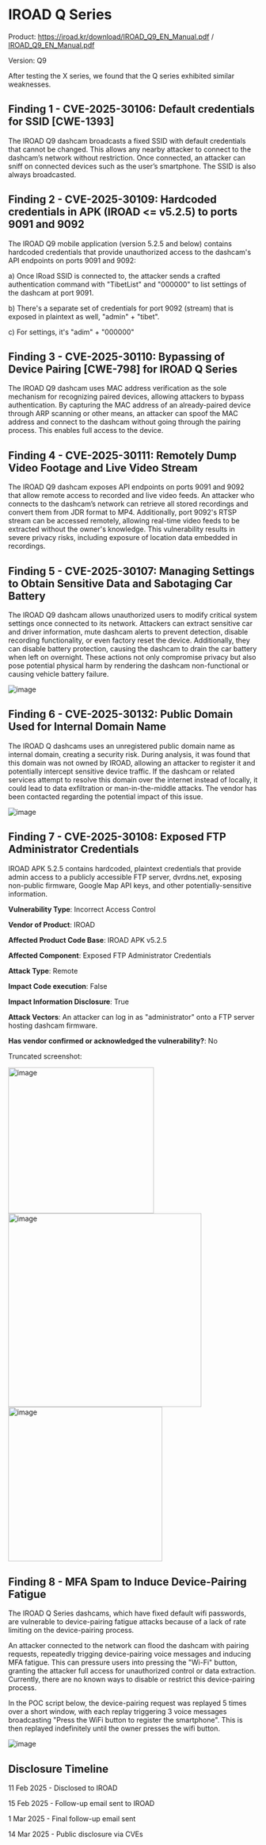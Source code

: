 # IROAD Q Series

Product: https://iroad.kr/download/IROAD_Q9_EN_Manual.pdf / [IROAD_Q9_EN_Manual.pdf](https://github.com/user-attachments/files/19409711/IROAD_Q9_EN_Manual.pdf)


Version: Q9

After testing the X series, we found that the Q series exhibited similar weaknesses.


## Finding 1 - CVE-2025-30106: Default credentials for SSID [CWE-1393]
The IROAD Q9 dashcam broadcasts a fixed SSID with default credentials that cannot be changed. This allows any nearby attacker to connect to the dashcam’s network without restriction. Once connected, an attacker can sniff on connected devices such as the user’s smartphone. The SSID is also always broadcasted.

## Finding 2 - CVE-2025-30109: Hardcoded credentials in APK (IROAD <= v5.2.5) to ports 9091 and 9092
The IROAD Q9 mobile application (version 5.2.5 and below) contains hardcoded credentials that provide unauthorized access to the dashcam's API endpoints on ports 9091 and 9092:

a) Once IRoad SSID is connected to, the attacker sends a crafted authentication command with "TibetList" and "000000" to list settings of the dashcam at port 9091. 

b) There's a separate set of credentials for port 9092 (stream) that is exposed in plaintext as well, "admin" + "tibet". 

c) For settings, it's "adim" + "000000"

## Finding 3 - CVE-2025-30110: Bypassing of Device Pairing [CWE-798] for IROAD Q Series
The IROAD Q9 dashcam uses MAC address verification as the sole mechanism for recognizing paired devices, allowing attackers to bypass authentication. By capturing the MAC address of an already-paired device through ARP scanning or other means, an attacker can spoof the MAC address and connect to the dashcam without going through the pairing process. This enables full access to the device.

## Finding 4 - CVE-2025-30111: Remotely Dump Video Footage and Live Video Stream
The IROAD Q9 dashcam exposes API endpoints on ports 9091 and 9092 that allow remote access to recorded and live video feeds. An attacker who connects to the dashcam’s network can retrieve all stored recordings and convert them from JDR format to MP4. Additionally, port 9092's RTSP stream can be accessed remotely, allowing real-time video feeds to be extracted without the owner's knowledge. This vulnerability results in severe privacy risks, including exposure of location data embedded in recordings.

## Finding 5 - CVE-2025-30107: Managing Settings to Obtain Sensitive Data and Sabotaging Car Battery
The IROAD Q9 dashcam allows unauthorized users to modify critical system settings once connected to its network. Attackers can extract sensitive car and driver information, mute dashcam alerts to prevent detection, disable recording functionality, or even factory reset the device. Additionally, they can disable battery protection, causing the dashcam to drain the car battery when left on overnight. These actions not only compromise privacy but also pose potential physical harm by rendering the dashcam non-functional or causing vehicle battery failure.

![image](https://github.com/user-attachments/assets/0a00b49b-39d3-4163-8e05-9d32b159a34f)


## Finding 6 - CVE-2025-30132: Public Domain Used for Internal Domain Name
The IROAD Q dashcams uses an unregistered public domain name as internal domain, creating a security risk. During analysis, it was found that this domain was not owned by IROAD, allowing an attacker to register it and potentially intercept sensitive device traffic. If the dashcam or related services attempt to resolve this domain over the internet instead of locally, it could lead to data exfiltration or man-in-the-middle attacks. The vendor has been contacted regarding the potential impact of this issue.

![image](https://github.com/user-attachments/assets/43458854-9dab-432e-8505-ff9cb285d169)


## Finding 7 - CVE-2025-30108: Exposed FTP Administrator Credentials
IROAD APK 5.2.5 contains hardcoded, plaintext credentials that provide admin access to a publicly
accessible FTP server, dvrdns.net, exposing non-public firmware, Google Map API keys, and other potentially-sensitive information.

**Vulnerability Type**: Incorrect Access Control

**Vendor of Product**: IROAD

**Affected Product Code Base**: IROAD APK v5.2.5

**Affected Component**: Exposed FTP Administrator Credentials

**Attack Type**: Remote

**Impact Code execution**: False

**Impact Information Disclosure**: True

**Attack Vectors**: An attacker can log in as "administrator" onto a FTP server hosting dashcam firmware.

**Has vendor confirmed or acknowledged the vulnerability?**: No

Truncated screenshot:

<img width="294" alt="image" src="https://github.com/user-attachments/assets/d7db90c9-0ab3-40a1-9dff-7195475bf5bc" />
<br/>

<img width="390" alt="image" src="https://github.com/user-attachments/assets/d2805b83-711b-438a-9c52-2d88bdde2c6b" />
<br/>

<img width="311" alt="image" src="https://github.com/user-attachments/assets/bf7f6fc0-a3db-4c73-858b-3f1ee51e412b" />

## Finding 8 - MFA Spam to Induce Device-Pairing Fatigue
The IROAD Q Series dashcams, which have fixed default wifi passwords, are vulnerable to device-pairing fatigue attacks because of a lack of rate limiting on the device-pairing process.

An attacker connected to the network can flood the dashcam with pairing requests, repeatedly trigging device-pairing voice messages and inducing MFA fatigue. This can pressure users into pressing the "Wi-Fi" button, granting the attacker full access for unauthorized control or data extraction. Currently, there are no known ways to disable or restrict this device-pairing process.

In the POC script below, the device-pairing request was replayed 5 times over a short window, with each replay triggering 3 voice messages broadcasting "Press the WiFi button to register the smartphone".
This is then replayed indefinitely until the owner presses the wifi button.

![image](https://github.com/user-attachments/assets/dc8144ed-0608-48c0-a0ae-a1bbdfad8393)


## Disclosure Timeline

11 Feb 2025 - Disclosed to IROAD

15 Feb 2025 - Follow-up email sent to IROAD

1 Mar 2025 - Final follow-up email sent

14 Mar 2025 - Public disclosure via CVEs



